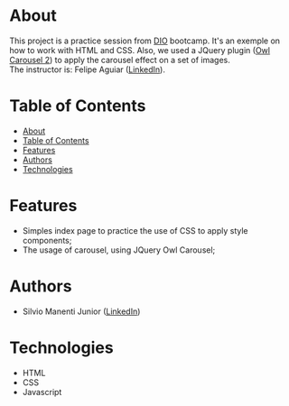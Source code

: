 # About

<p>This project is a practice session from <a href="https://digitalinnovation.one/">DIO</a> bootcamp. 
It's an exemple on how to work with HTML and CSS. Also, we used a JQuery plugin (<a href="https://owlcarousel2.github.io/OwlCarousel2/">Owl Carousel 2</a>) to apply the carousel effect on a set of images. </br> The instructor is: Felipe Aguiar (<a href="https://www.linkedin.com/in/felipe-aguiar-047/">LinkedIn</a>).</p>

# Table of Contents

- [About](#about)
- [Table of Contents](#table-of-contents)
- [Features](#features)
- [Authors](#authors)
- [Technologies](#technologies)

# Features

- Simples index page to practice the use of CSS to apply style components;
- The usage of carousel, using JQuery Owl Carousel;
  

# Authors

- Silvio Manenti Junior ([LinkedIn](https://www.linkedin.com/in/silvio-manenti-junior-782835a3/))


# Technologies

- HTML
- CSS
- Javascript

